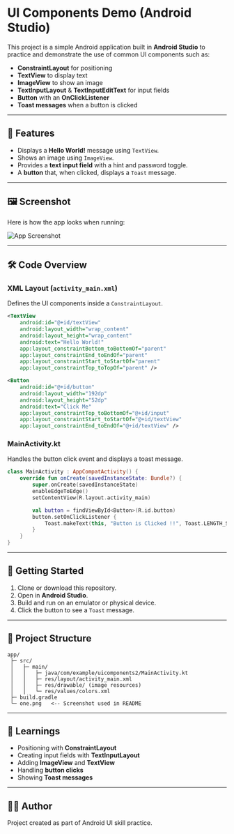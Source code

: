 # UI Components Demo (Android Studio)

This project is a simple Android application built in **Android Studio** to practice and demonstrate the use of common UI components such as:

* **ConstraintLayout** for positioning
* **TextView** to display text
* **ImageView** to show an image
* **TextInputLayout** & **TextInputEditText** for input fields
* **Button** with an **OnClickListener**
* **Toast messages** when a button is clicked

---

## 📱 Features

* Displays a **Hello World!** message using `TextView`.
* Shows an image using `ImageView`.
* Provides a **text input field** with a hint and password toggle.
* A **button** that, when clicked, displays a `Toast` message.

---

## 🖼️ Screenshot

Here is how the app looks when running:

![App Screenshot]()

---

## 🛠️ Code Overview

### **XML Layout** (`activity_main.xml`)

Defines the UI components inside a `ConstraintLayout`.

```xml
<TextView
    android:id="@+id/textView"
    android:layout_width="wrap_content"
    android:layout_height="wrap_content"
    android:text="Hello World!"
    app:layout_constraintBottom_toBottomOf="parent"
    app:layout_constraintEnd_toEndOf="parent"
    app:layout_constraintStart_toStartOf="parent"
    app:layout_constraintTop_toTopOf="parent" />

<Button
    android:id="@+id/button"
    android:layout_width="192dp"
    android:layout_height="52dp"
    android:text="Click Me"
    app:layout_constraintTop_toBottomOf="@+id/input"
    app:layout_constraintStart_toStartOf="@+id/textView"
    app:layout_constraintEnd_toEndOf="@+id/textView" />
```

### **MainActivity.kt**

Handles the button click event and displays a toast message.

```kotlin
class MainActivity : AppCompatActivity() {
    override fun onCreate(savedInstanceState: Bundle?) {
        super.onCreate(savedInstanceState)
        enableEdgeToEdge()
        setContentView(R.layout.activity_main)

        val button = findViewById<Button>(R.id.button)
        button.setOnClickListener {
            Toast.makeText(this, "Button is Clicked !!", Toast.LENGTH_SHORT).show()
        }
    }
}
```

---

## 🚀 Getting Started

1. Clone or download this repository.
2. Open in **Android Studio**.
3. Build and run on an emulator or physical device.
4. Click the button to see a `Toast` message.

---

## 📂 Project Structure

```
app/
 ├─ src/
 │   ├─ main/
 │   │   ├─ java/com/example/uicomponents2/MainActivity.kt
 │   │   ├─ res/layout/activity_main.xml
 │   │   ├─ res/drawable/ (image resources)
 │   │   └─ res/values/colors.xml
 ├─ build.gradle
 └─ one.png   <-- Screenshot used in README
```

---

## 📖 Learnings

* Positioning with **ConstraintLayout**
* Creating input fields with **TextInputLayout**
* Adding **ImageView** and **TextView**
* Handling **button clicks**
* Showing **Toast messages**

---

## 🧑‍💻 Author

Project created as part of Android UI skill practice.
